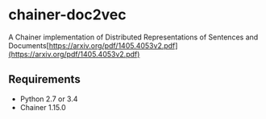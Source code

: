 # chainer-doc2vec
A Chainer implementation of Distributed Representations of Sentences and Documents[https://arxiv.org/pdf/1405.4053v2.pdf](https://arxiv.org/pdf/1405.4053v2.pdf)

## Requirements
- Python 2.7 or 3.4
- Chainer 1.15.0
